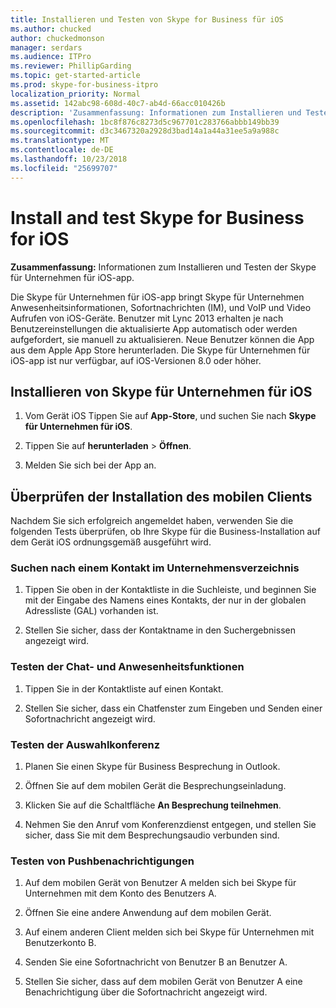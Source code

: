 ```yaml
---
title: Installieren und Testen von Skype for Business für iOS
ms.author: chucked
author: chuckedmonson
manager: serdars
ms.audience: ITPro
ms.reviewer: PhillipGarding
ms.topic: get-started-article
ms.prod: skype-for-business-itpro
localization_priority: Normal
ms.assetid: 142abc98-608d-40c7-ab4d-66acc010426b
description: 'Zusammenfassung: Informationen zum Installieren und Testen der Skype für Unternehmen für iOS-app.'
ms.openlocfilehash: 1bc8f876c8273d5c967701c283766abbb149bb39
ms.sourcegitcommit: d3c3467320a2928d3bad14a1a44a31ee5a9a988c
ms.translationtype: MT
ms.contentlocale: de-DE
ms.lasthandoff: 10/23/2018
ms.locfileid: "25699707"
---
```

# <a name="install-and-test-skype-for-business-for-ios"></a>Install and test Skype for Business for iOS
 
**Zusammenfassung:** Informationen zum Installieren und Testen der Skype für Unternehmen für iOS-app.
  
Die Skype für Unternehmen für iOS-app bringt Skype für Unternehmen Anwesenheitsinformationen, Sofortnachrichten (IM), und VoIP und Video Aufrufen von iOS-Geräte. Benutzer mit Lync 2013 erhalten je nach Benutzereinstellungen die aktualisierte App automatisch oder werden aufgefordert, sie manuell zu aktualisieren. Neue Benutzer können die App aus dem Apple App Store herunterladen. Die Skype für Unternehmen für iOS-app ist nur verfügbar, auf iOS-Versionen 8.0 oder höher.
  
## <a name="installing-skype-for-business-for-ios"></a>Installieren von Skype für Unternehmen für iOS

1. Vom Gerät iOS Tippen Sie auf **App-Store**, und suchen Sie nach **Skype für Unternehmen für iOS**.
    
2. Tippen Sie auf **herunterladen** > **Öffnen**. 
    
3. Melden Sie sich bei der App an.
    
## <a name="verifying-mobile-client-installation"></a>Überprüfen der Installation des mobilen Clients

Nachdem Sie sich erfolgreich angemeldet haben, verwenden Sie die folgenden Tests überprüfen, ob Ihre Skype für die Business-Installation auf dem Gerät iOS ordnungsgemäß ausgeführt wird. 
  
### <a name="search-for-a-contact-in-the-corporate-directory"></a>Suchen nach einem Kontakt im Unternehmensverzeichnis

1. Tippen Sie oben in der Kontaktliste in die Suchleiste, und beginnen Sie mit der Eingabe des Namens eines Kontakts, der nur in der globalen Adressliste (GAL) vorhanden ist. 
    
2. Stellen Sie sicher, dass der Kontaktname in den Suchergebnissen angezeigt wird. 
    
### <a name="test-instant-messaging-and-presence"></a>Testen der Chat- und Anwesenheitsfunktionen

1. Tippen Sie in der Kontaktliste auf einen Kontakt. 
    
2. Stellen Sie sicher, dass ein Chatfenster zum Eingeben und Senden einer Sofortnachricht angezeigt wird. 
    
### <a name="test-dial-out-conferencing"></a>Testen der Auswahlkonferenz

1. Planen Sie einen Skype für Business Besprechung in Outlook. 
    
2. Öffnen Sie auf dem mobilen Gerät die Besprechungseinladung. 
    
3. Klicken Sie auf die Schaltfläche **An Besprechung teilnehmen**.
    
4. Nehmen Sie den Anruf vom Konferenzdienst entgegen, und stellen Sie sicher, dass Sie mit dem Besprechungsaudio verbunden sind. 
    
### <a name="test-push-notifications"></a>Testen von Pushbenachrichtigungen

1. Auf dem mobilen Gerät von Benutzer A melden sich bei Skype für Unternehmen mit dem Konto des Benutzers A. 
    
2. Öffnen Sie eine andere Anwendung auf dem mobilen Gerät. 
    
3. Auf einem anderen Client melden sich bei Skype für Unternehmen mit Benutzerkonto B. 
    
4. Senden Sie eine Sofortnachricht von Benutzer B an Benutzer A. 
    
5. Stellen Sie sicher, dass auf dem mobilen Gerät von Benutzer A eine Benachrichtigung über die Sofortnachricht angezeigt wird. 
    

